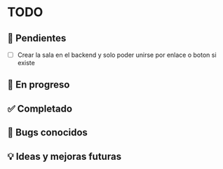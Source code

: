 # TODO

## 📝 Pendientes
- [ ] Crear la sala en el backend y solo poder unirse por enlace o boton si existe

## 🚧 En progreso

## ✅ Completado

## 🐞 Bugs conocidos

## 💡 Ideas y mejoras futuras


